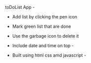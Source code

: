 toDoList App -

- Add list by clicking the pen icon 
  
- Mark green list that are done 
  
- Use the garbage icon to delete it 

- Include date and time on top -
 
- Built using html css amd javascript -
